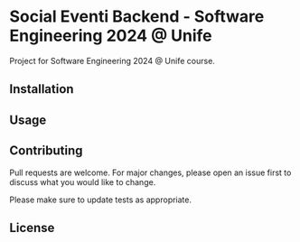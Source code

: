 # Social Eventi Backend - Software Engineering 2024 @ Unife

Project for Software Engineering 2024 @ Unife course.

## Installation

## Usage

## Contributing

Pull requests are welcome. For major changes, please open an issue first
to discuss what you would like to change.

Please make sure to update tests as appropriate.

## License
